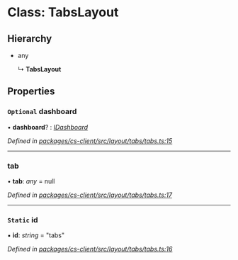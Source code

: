 # Class: TabsLayout

## Hierarchy

* any

  ↳ **TabsLayout**

## Properties

### `Optional` dashboard

• **dashboard**? : *[IDashboard](../interfaces/_cs_core_src_dashboard_dashboard_.idashboard.md)*

*Defined in [packages/cs-client/src/layout/tabs/tabs.ts:15](https://github.com/TNOCS/csnext/blob/34474da7/packages/cs-client/src/layout/tabs/tabs.ts#L15)*

___

###  tab

• **tab**: *any* =  null

*Defined in [packages/cs-client/src/layout/tabs/tabs.ts:17](https://github.com/TNOCS/csnext/blob/34474da7/packages/cs-client/src/layout/tabs/tabs.ts#L17)*

___

### `Static` id

▪ **id**: *string* = "tabs"

*Defined in [packages/cs-client/src/layout/tabs/tabs.ts:16](https://github.com/TNOCS/csnext/blob/34474da7/packages/cs-client/src/layout/tabs/tabs.ts#L16)*

